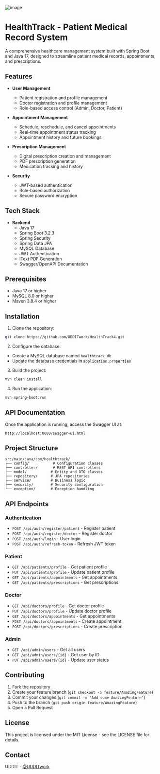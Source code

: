 ![image](https://github.com/user-attachments/assets/cd0f5d67-1d9f-4229-8a90-8e5d52ab7aac)
# HealthTrack - Patient Medical Record System

A comprehensive healthcare management system built with Spring Boot and Java 17, designed to streamline patient medical records, appointments, and prescriptions.

## Features

- **User Management**
  - Patient registration and profile management
  - Doctor registration and profile management
  - Role-based access control (Admin, Doctor, Patient)

- **Appointment Management**
  - Schedule, reschedule, and cancel appointments
  - Real-time appointment status tracking
  - Appointment history and future bookings

- **Prescription Management**
  - Digital prescription creation and management
  - PDF prescription generation
  - Medication tracking and history

- **Security**
  - JWT-based authentication
  - Role-based authorization
  - Secure password encryption

## Tech Stack

- **Backend**
  - Java 17
  - Spring Boot 3.2.3
  - Spring Security
  - Spring Data JPA
  - MySQL Database
  - JWT Authentication
  - iText PDF Generation
  - Swagger/OpenAPI Documentation

## Prerequisites

- Java 17 or higher
- MySQL 8.0 or higher
- Maven 3.8.4 or higher

## Installation

1. Clone the repository:
```bash
git clone https://github.com/UDDITwork/HealthTrack4.git
```

2. Configure the database:
- Create a MySQL database named `healthtrack_db`
- Update the database credentials in `application.properties`

3. Build the project:
```bash
mvn clean install
```

4. Run the application:
```bash
mvn spring-boot:run
```

## API Documentation

Once the application is running, access the Swagger UI at:
```
http://localhost:8080/swagger-ui.html
```

## Project Structure

```
src/main/java/com/healthtrack/
├── config/           # Configuration classes
├── controller/       # REST API controllers
├── model/           # Entity and DTO classes
├── repository/      # JPA repositories
├── service/         # Business logic
├── security/        # Security configuration
└── exception/       # Exception handling
```

## API Endpoints

### Authentication
- `POST /api/auth/register/patient` - Register patient
- `POST /api/auth/register/doctor` - Register doctor
- `POST /api/auth/login` - User login
- `POST /api/auth/refresh-token` - Refresh JWT token

### Patient
- `GET /api/patients/profile` - Get patient profile
- `PUT /api/patients/profile` - Update patient profile
- `GET /api/patients/appointments` - Get appointments
- `GET /api/patients/prescriptions` - Get prescriptions

### Doctor
- `GET /api/doctors/profile` - Get doctor profile
- `PUT /api/doctors/profile` - Update doctor profile
- `GET /api/doctors/appointments` - Get appointments
- `POST /api/doctors/appointments` - Create appointment
- `POST /api/doctors/prescriptions` - Create prescription

### Admin
- `GET /api/admin/users` - Get all users
- `GET /api/admin/users/{id}` - Get user by ID
- `PUT /api/admin/users/{id}` - Update user status

## Contributing

1. Fork the repository
2. Create your feature branch (`git checkout -b feature/AmazingFeature`)
3. Commit your changes (`git commit -m 'Add some AmazingFeature'`)
4. Push to the branch (`git push origin feature/AmazingFeature`)
5. Open a Pull Request

## License

This project is licensed under the MIT License - see the LICENSE file for details.

## Contact

UDDIT - [@UDDITwork](https://github.com/UDDITwork) 
